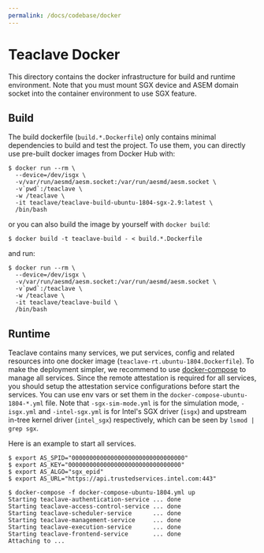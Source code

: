 ```yaml
---
permalink: /docs/codebase/docker
---
```


# Teaclave Docker

This directory contains the docker infrastructure for build and runtime
environment. Note that you must mount SGX device and ASEM domain socket into the
container environment to use SGX feature.

## Build

The build dockerfile (`build.*.Dockerfile`) only contains minimal dependencies
to build and test the project. To use them, you can directly use pre-built
docker images from Docker Hub with:

```
$ docker run --rm \
  --device=/dev/isgx \
  -v/var/run/aesmd/aesm.socket:/var/run/aesmd/aesm.socket \
  -v`pwd`:/teaclave \
  -w /teaclave \
  -it teaclave/teaclave-build-ubuntu-1804-sgx-2.9:latest \
  /bin/bash
```

or you can also build the image by yourself with `docker build`:

```
$ docker build -t teaclave-build - < build.*.Dockerfile
```
and run:

```
$ docker run --rm \
  --device=/dev/isgx \
  -v/var/run/aesmd/aesm.socket:/var/run/aesmd/aesm.socket \
  -v`pwd`:/teaclave \
  -w /teaclave \
  -it teaclave/teaclave-build \
  /bin/bash
```

## Runtime

Teaclave contains many services, we put services, config and related
resources into one docker image
(`teaclave-rt.ubuntu-1804.Dockerfile`). To make the deployment
simpler, we recommend to use [docker-compose](https://docs.docker.com/compose/)
to manage all services. Since the remote attestation is required for all
services, you should setup the attestation service configurations
before start the services. You can use env vars or set them in the
`docker-compose-ubuntu-1804-*.yml` file.
Note that `-sgx-sim-mode.yml` is for the simulation mode, `-isgx.yml` and
`-intel-sgx.yml` is for Intel's SGX driver (`isgx`) and upstream in-tree kernel
driver (`intel_sgx`) respectively, which can be seen by `lsmod | grep sgx`.

Here is an example to start all services.

```
$ export AS_SPID="00000000000000000000000000000000"
$ export AS_KEY="00000000000000000000000000000000"
$ export AS_ALGO="sgx_epid"
$ export AS_URL="https://api.trustedservices.intel.com:443"

$ docker-compose -f docker-compose-ubuntu-1804.yml up
Starting teaclave-authentication-service ... done
Starting teaclave-access-control-service ... done
Starting teaclave-scheduler-service      ... done
Starting teaclave-management-service     ... done
Starting teaclave-execution-service      ... done
Starting teaclave-frontend-service       ... done
Attaching to ...
```
